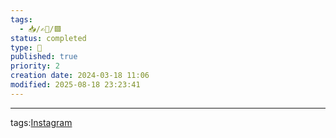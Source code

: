 ```yaml
---
tags:
  - 📥️/✍🏻/🟩
status: completed
type: 📸
published: true
priority: 2
creation date: 2024-03-18 11:06
modified: 2025-08-18 23:23:41
---
```




---
tags:[Instagram](instagram)